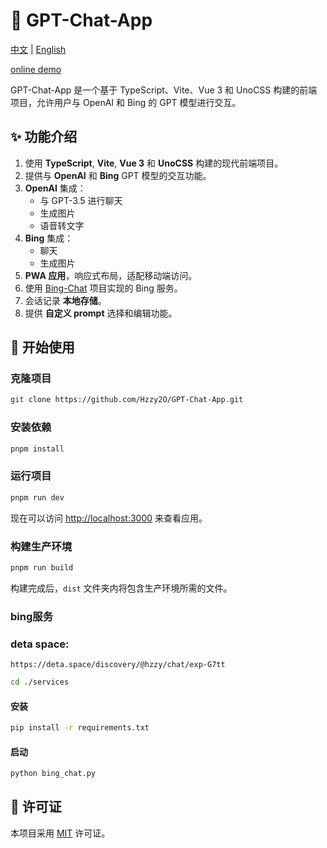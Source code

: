 # 🧠 GPT-Chat-App

<div>
  <a href="./README.md">中文</a> |
  <a href="./README.en.md">English</a>
</div>

[online demo](https://gpt-chat-app-six.vercel.app)

GPT-Chat-App 是一个基于 TypeScript、Vite、Vue 3 和 UnoCSS 构建的前端项目，允许用户与 OpenAI 和 Bing 的 GPT 模型进行交互。

## ✨ 功能介绍

1. 使用 **TypeScript**, **Vite**, **Vue 3** 和 **UnoCSS** 构建的现代前端项目。
2. 提供与 **OpenAI** 和 **Bing** GPT 模型的交互功能。
3. **OpenAI** 集成：
   - 与 GPT-3.5 进行聊天
   - 生成图片
   - 语音转文字
4. **Bing** 集成：
   - 聊天
   - 生成图片
5. **PWA 应用**，响应式布局，适配移动端访问。
6. 使用 [Bing-Chat](https://github.com/XiaoXinYo/Bing-Chat) 项目实现的 Bing 服务。
7. 会话记录 **本地存储**。
8. 提供 **自定义 prompt** 选择和编辑功能。

## 🚀 开始使用

### 克隆项目

```bash
git clone https://github.com/Hzzy2O/GPT-Chat-App.git
```

### 安装依赖
```bash
pnpm install
```

### 运行项目

```bash
pnpm run dev
```

现在可以访问 [http://localhost:3000](http://localhost:3000) 来查看应用。

### 构建生产环境

```bash
pnpm run build
```

构建完成后，`dist` 文件夹内将包含生产环境所需的文件。

### bing服务

### deta space:
```
https://deta.space/discovery/@hzzy/chat/exp-G7tt
```


```bash
cd ./services
```

#### 安装
```bash
pip install -r requirements.txt
```

#### 启动
```bash
python bing_chat.py
```


## 📝 许可证

本项目采用 [MIT](LICENSE) 许可证。
